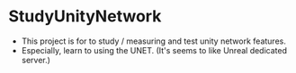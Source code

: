 # StudyUnityNetwork

- This project is for to study / measuring and test unity network features.
- Especially, learn to using the UNET. (It's seems to like Unreal dedicated server.)
